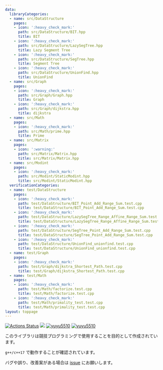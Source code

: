 ```yaml
---
data:
  libraryCategories:
  - name: src/DataStructure
    pages:
    - icon: ':heavy_check_mark:'
      path: src/DataStructure/BIT.hpp
      title: BIT
    - icon: ':heavy_check_mark:'
      path: src/DataStructure/LazySegTree.hpp
      title: Lazy Segment Tree
    - icon: ':heavy_check_mark:'
      path: src/DataStructure/SegTree.hpp
      title: Segment Tree
    - icon: ':heavy_check_mark:'
      path: src/DataStructure/UnionFind.hpp
      title: UnionFind
  - name: src/Graph
    pages:
    - icon: ':heavy_check_mark:'
      path: src/Graph/Graph.hpp
      title: Graph
    - icon: ':heavy_check_mark:'
      path: src/Graph/dijkstra.hpp
      title: dijkstra
  - name: src/Math
    pages:
    - icon: ':heavy_check_mark:'
      path: src/Math/prime.hpp
      title: Prime
  - name: src/Matrix
    pages:
    - icon: ':warning:'
      path: src/Matrix/Matrix.hpp
      title: src/Matrix/Matrix.hpp
  - name: src/Modint
    pages:
    - icon: ':heavy_check_mark:'
      path: src/Modint/StaticModint.hpp
      title: src/Modint/StaticModint.hpp
  verificationCategories:
  - name: test/DataStructure
    pages:
    - icon: ':heavy_check_mark:'
      path: test/DataStructure/BIT_Point_Add_Range_Sum.test.cpp
      title: test/DataStructure/BIT_Point_Add_Range_Sum.test.cpp
    - icon: ':heavy_check_mark:'
      path: test/DataStructure/LazySegTree_Range_Affine_Range_Sum.test.cpp
      title: test/DataStructure/LazySegTree_Range_Affine_Range_Sum.test.cpp
    - icon: ':heavy_check_mark:'
      path: test/DataStructure/SegTree_Point_Add_Range_Sum.test.cpp
      title: test/DataStructure/SegTree_Point_Add_Range_Sum.test.cpp
    - icon: ':heavy_check_mark:'
      path: test/DataStructure/UnionFind_unionfind.test.cpp
      title: test/DataStructure/UnionFind_unionfind.test.cpp
  - name: test/Graph
    pages:
    - icon: ':heavy_check_mark:'
      path: test/Graph/dijkstra_Shortest_Path.test.cpp
      title: test/Graph/dijkstra_Shortest_Path.test.cpp
  - name: test/Math
    pages:
    - icon: ':heavy_check_mark:'
      path: test/Math/factorize.test.cpp
      title: test/Math/factorize.test.cpp
    - icon: ':heavy_check_mark:'
      path: test/Math/primality_test.test.cpp
      title: test/Math/primality_test.test.cpp
layout: toppage
---
```

[![Actions Status](https://github.com/yuyu5510/Library/workflows/verify/badge.svg)](https://github.com/yuyu5510/Library/actions) 
 [![](https://img.shields.io/badge/license-MIT_License-blue.svg)](https://github.com/yuyu5510/Library/blob/main/LICENSE)
[![yuyu5510](https://img.shields.io/endpoint?url=https%3A%2F%2Fatcoder-badges.now.sh%2Fapi%2Fatcoder%2Fjson%2Fyuyu5510)](https://atcoder.jp/users/yuyu5510)
[![yuyu5510](https://img.shields.io/endpoint?url=https%3A%2F%2Fatcoder-badges.now.sh%2Fapi%2Fcodeforces%2Fjson%2Fyuyu5510)](https://codeforces.com/profile/yuyu5510)

このライブラリは競技プログラミングで使用することを目的として作成されています。

`g++/c++17` で動作することが確認されています。

バグや誤り、改善案がある場合は [issue](https://github.com/yuyu5510/Library/issues/new) にお願いします。